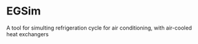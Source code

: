 # EGSim
 A tool for simulting refrigeration cycle for air conditioning, with air-cooled heat exchangers
